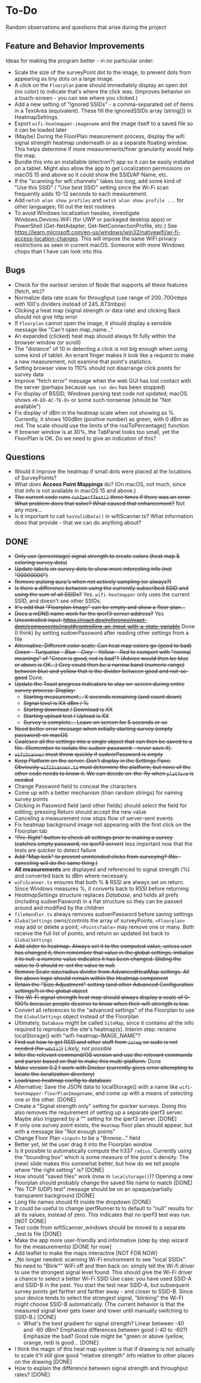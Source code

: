 # To-Do

Random observations and questions that arise during the project

## Feature and Behavior Improvements

Ideas for making the program better - in no particular order:

* Scale the size of the surveyPoint dot to the image, to prevent
  dots from appearing as tiny dots on a large image.
* A click on the `Floorplan` pane should immediately display an
  open dot (no color) to indicate that's where the click was.
  (Improves behavior on a touch-screen - you can see where you clicked.)
* Add a new setting of "Ignored SSIDs" - a comma-separated
  set of items in a TextArea (equivalent).
  These fill the ignoredSSIDs array (string[]) in HeatmapSettings.
* Export `wifi-heatmapper-imagename` and the image itself to a saved file so it can be loaded later
* (Maybe) During the FloorPlan measurement process, display the wifi signal
  strength heatmap underneath or as a separate floating window.
  This helps determine if more measurements/finer granularity would help the map.
* Bundle this into an installable (electron?) app so it can be easily installed on a tablet. Might also allow the app to get Localization permissions on macOS 15 and above so it could show the SSID/AP Name, etc.
* If the "scanning for wifi channels" takes too long, add some kind of
  "Use this SSID" / "Use best SSID" setting
  since the Wi-Fi scan frequently adds 10-12 seconds to each measurement.
* Add `netsh wlan show profiles` and `netsh wlan show profile ...`
  for other languages; fill out the test routines
* To avoid Windows localization hassles, investigate Windows.Devices.WiFi (for UWP or packaged desktop apps) or PowerShell (Get-NetAdapter, Get-NetConnectionProfile, etc.) See https://learn.microsoft.com/en-us/windows/win32/nativewifi/wi-fi-access-location-changes. This will impose the same WiFi privacy restrictions as seen in current macOS. Someone with more Windows chops than I have can look into this.
  
## Bugs

* Check for the earliest version of Node that supports all these features (fetch, etc)?
* Normalize data rate scale for throughput (use range of 200..700mbps with 100's dividers instead of 245..673mbps)
* Clicking a heat map (signal strength or data rate) and clicking Back should not give http error
* If `Floorplan` cannot open the image, it should display
  a sensible message like "Can't open map_name..."
* An expanded (clicked) heat map should always fit fully within the browser window (or scroll)
* The "distance" of 10 in detecting a click is not big enough when
  using some kind of tablet. An errant finger makes it look like a request
  to make a new measurement, not examine that point's statistics.
* Setting browser view to 110% should not disarrange click points
  for survey data
* Improve "fetch error" message when the web GUI has lost contact
  with the server (perhaps because `npm run dev` has been stopped)
* Fix display of BSSID; Windows parsing test code not updated;
  macOS shows `<R-ED-AC-TE-D>` or some such nonsense (should be "Not available")
* Fix display of dBm in the heatmap scale when not showing as %. Currently, it shows 100dBm (positive number) as green, with 0 dBm as red. The scale should use the limits of the rssiToPercentage() function.
* If browser window is at 30%, the TabPanel looks too small,
  yet the FloorPlan is OK.
  Do we need to give an indication of this?

## Questions

* Would it improve the heatmap if small dots were placed at the locations of SurveyPoints?
* What _does_ **Access Point Mappings** do? (On macOS, not much, since that info is not available in macOS 15 and above.)
* ~~The current code runs `runIperfTest()` three times if there was an error. What problem does that solve? What caused that enhancement?~~ Not any more...
* Is it important to call `hasValidData()` in wifiScanner.ts? What information does that provide - that we can do anything about?

## DONE

* ~~Only use (percentage) signal strength to create colors (heat map & coloring survey dots)~~
* ~~Update labels on survey dots to show more interesting info (not "00000000")~~
* ~~Remove pulsing aura's when not actively sampling (or always?)~~
* ~~Is there a difference between using the currently subscribed SSID and using the sum of all SSIDs?~~ Yes. `wifi-heatmapper` only uses the current SSID, and doesn't see other SSIDs.
* ~~It's odd that "Floorplan Image" can be empty and show a floor plan...~~
* ~~Does a mDNS name work for the iperf3 server address?~~ Yes
* ~~Uncontrolled input: <https://react.dev/reference/react-dom/components/input#controlling-an-input-with-a-state-variable>~~ Done (I think) by setting sudoerPassword after reading other settings from a file
* ~~Alternative: Different color scale: Can heat map colors go (good to bad) _Green - Turquoise - Blue - Grey - Yellow - Red_ to comport with "normal meanings" of "Green is good, red is bad"? (Advice would then be blue or above is OK...) Grey could then be a narrow band (numeric range) between blue and yellow that is the divider between good and not-so-good~~ Done.
* ~~Update the Toast progress indicators to stay on-screen during entire survey process. Display:~~
  * ~~Starting measurement... X seconds remaining (and count down)~~
  * ~~Signal level is XX dBm / %~~
  * ~~Starting download / Download is XX~~
  * ~~Starting upload test / Upload is XX~~
  * ~~Survey is complete... Leave on screen for 5 seconds or so~~
* ~~Need better error message when initially starting survey (empty password) on macOS~~
* ~~Coalesce all the settings into a single object that can then be saved to a file. (Remember to isolate the sudoer password - never save it).~~
* ~~`wifiScanner` must throw quickly if sudoerPassword is _empty_~~
* ~~Keep Platform on the server. Don't display in the Settings Pane. Obviously `wifiScanner.ts` must determine the platform, but none of the other code needs to know it. We can decide on-the-fly when `platform` is needed~~
* Change Password field to conceal the characters
* Come up with a better mechanism (than random strings) for naming survey points
* Clicking in Password field (and other fields) should select the field for editing; pressing Return should accept the new value
* Canceling a measurement now stops flow of server-sent events
* Fix heatmap background image not appearing with the first
  click on the Floorplan tab
* ~~"Pre-flight" button to check all settings prior to making a survey (catches empty password, no iperf3 server)~~ less important now that the tests are quicker to detect failure
* ~~Add "Map lock" to prevent unintended clicks from surveying? (No - canceling will do the same thing.)~~
* **All measurements** are displayed and referenced to
  signal strength (%) and converted back to dBm where necessary.
* `wiFiScanner.ts` ensures that both % & RSSI are always set on return.
  Since Windows measures %, it converts back to RSSI before returning
* _HeatmapSettings_ structure replaces _Database_, and
  holds all prefs (including sudoerPasword)
  in a flat structure so they can be passed around and
  modified by the children
* `fileHandler.ts` always removes sudoerPassword before saving settings
* `GlobalSettings` owns/controls the array of surveyPoints.
  `<Floorplan>` may add or delete a point;
  `<PointsTable>` may remove one or many.
  Both receive the full list of points, and return an updated list back to `GlobalSettings`
* ~~Add slider to heatmap. Always set it to the computed value, unless user has changed it, then remember that value in the global settings. Initialize it to null: a numeric value indicates it has been changed. Sliding the value to 0 should re-set the value to null.~~
* ~~Remove Scale size/radius divider from AdvancedHeatMap settings. All the above logic should remain within the Heatmap component~~
* ~~Retain the "Size Adjustment" setting (and other Advanced Configuration settings?) in the global object~~
* ~~The Wi-Fi signal strength heat map should always display a scale of 0-100% because people deserve to know when their wifi strength is low.~~
* Convert all references to the "advanced settings" of the Floorplan
  to use the `GlobalSettings` object instead of the Floorplan
* Ultimately, `Database` might be called `SiteMap`, since it contains
  all  the info required to reproduce the site's heatmap(s).
  Interim step: rename localStorage() with "wifi-heatmap-IMAGE_NAME"?
* ~~Find out how to get RSSI and other stuff from `ioreg` so sudo is not needed (for `wdutil`)~~ _Likely, not possible_
* ~~Infer the relevant command/OS version and use the relevant commands and parser based on that to make this multi-platform.~~ Done
* ~~Make version 0.2.1 work with Docker (currently gives error attempting to locate the _localization_ directory)~~
* ~~Load/save heatmap config to database~~
* Alternative: Save the JSON data to localStorage() with a name like `wifi-heatmapper-floorPlanImagename`, and come up with a means of selecting one or the other. [DONE]
* Create a "Signal strength only" setting for quicker surveys.
  Doing this also removes the requirement of setting up a separate iperf3 server.
  Maybe also triggered by a "" setting for the iperf3 server.
  [DONE]
* If only one survey point exists, the `Heatmap` floor plan should appear, but with a message like "Not enough points"
* Change Floor Plan `<input>` to be a "Browse..." field
* Better yet, let the user drag it into the Floorplan window
* Is it possible to automatically compute the h337 `radius`. Currently using the "bounding box" which is some measure of the point's density. The (new) slide makes this somewhat better, but how do we tell people where "the right setting" is? [DONE]
* How should "saved files" work (now in `localstorage()`)?
  Opening a new Floorplan should probably
  change the saved file name to match [DONE]
* "No TCP (UDP) test" message should be on an opaque/partially transparent background [DONE]
* Long file names should fit inside the dropdown [DONE]
* It could be useful to change iperfRunner.ts to default to "null" results
  for all its values, instead of zero. This indicates that no iperf3 test was run. [NOT DONE]
* Test code from wifiScanner_windows should be moved to a separate \_test.ts file [DONE]
* Make the app more user-friendly and informative (step by step wizard for the measurements) [DONE for now]
* Add leaflet to make the maps interactive [NOT FOR NOW]
* _No longer needed: scanning Wi-Fi environment to see "local SSIDs".
  No need to "Blink"" WiFi off and then back on: simply tell the 
  Wi-fi driver to use the strongest signal level found.
  This should give the Wi-Fi driver a chance to select a better Wi-Fi SSID
  Use case: you have used SSID-A and SSID-B in the past. You start the test near SSID-A, but subsequent survey points get farther and farther away - and closer to
  SSID-B. Since your device tends to select the strongest signal, "blinking" the Wi-FI
  might choose SSID-B automatically.
  (The current behavior is that the measured signal level gets lower and lower until
  manually switching to SSID-B.) [DONE]
  * What's the best gradient for signal strength? Linear between -40 and -80 dBm?
  Emphasize differences between good (-40 to -60?) Emphasize the bad? 
  Good rule might be "green or above (yellow, orange, red) is good... [DONE]
* I think the magic of this heat map system is that if drawing
  is not actually to scale it'll still give good "relative strength" info
  relative to other places on the drawing [DONE]
* How to explain the difference between signal strength and throughput rates? [DONE]

